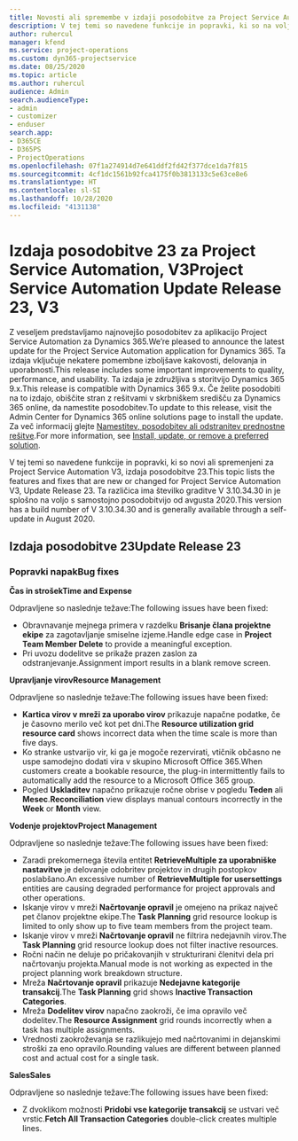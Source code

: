 ```yaml
---
title: Novosti ali spremembe v izdaji posodobitve za Project Service Automation 23, V3
description: V tej temi so navedene funkcije in popravki, ki so na voljo za Project Service Automation V3, izdaja posodobitve 23.
author: ruhercul
manager: kfend
ms.service: project-operations
ms.custom: dyn365-projectservice
ms.date: 08/25/2020
ms.topic: article
ms.author: ruhercul
audience: Admin
search.audienceType:
- admin
- customizer
- enduser
search.app:
- D365CE
- D365PS
- ProjectOperations
ms.openlocfilehash: 07f1a274914d7e641ddf2fd42f377dce1da7f815
ms.sourcegitcommit: 4cf1dc1561b92fca4175f0b3813133c5e63ce8e6
ms.translationtype: HT
ms.contentlocale: sl-SI
ms.lasthandoff: 10/28/2020
ms.locfileid: "4131138"
---
```

# <a name="project-service-automation-update-release-23-v3"></a><span data-ttu-id="998a9-103">Izdaja posodobitve 23 za Project Service Automation, V3</span><span class="sxs-lookup"><span data-stu-id="998a9-103">Project Service Automation Update Release 23, V3</span></span>

<span data-ttu-id="998a9-104">Z veseljem predstavljamo najnovejšo posodobitev za aplikacijo Project Service Automation za Dynamics 365.</span><span class="sxs-lookup"><span data-stu-id="998a9-104">We’re pleased to announce the latest update for the Project Service Automation application for Dynamics 365.</span></span> <span data-ttu-id="998a9-105">Ta izdaja vključuje nekatere pomembne izboljšave kakovosti, delovanja in uporabnosti.</span><span class="sxs-lookup"><span data-stu-id="998a9-105">This release includes some important improvements to quality, performance, and usability.</span></span> <span data-ttu-id="998a9-106">Ta izdaja je združljiva s storitvijo Dynamics 365 9.x.</span><span class="sxs-lookup"><span data-stu-id="998a9-106">This release is compatible with Dynamics 365 9.x.</span></span> <span data-ttu-id="998a9-107">Če želite posodobiti na to izdajo, obiščite stran z rešitvami v skrbniškem središču za Dynamics 365 online, da namestite posodobitev.</span><span class="sxs-lookup"><span data-stu-id="998a9-107">To update to this release, visit the Admin Center for Dynamics 365 online solutions page to install the update.</span></span> <span data-ttu-id="998a9-108">Za več informacij glejte [Namestitev, posodobitev ali odstranitev prednostne rešitve](https://docs.microsoft.com/power-platform/admin/install-remove-preferred-solution).</span><span class="sxs-lookup"><span data-stu-id="998a9-108">For more information, see [Install, update, or remove a preferred solution](https://docs.microsoft.com/power-platform/admin/install-remove-preferred-solution).</span></span>

<span data-ttu-id="998a9-109">V tej temi so navedene funkcije in popravki, ki so novi ali spremenjeni za Project Service Automation V3, izdaja posodobitve 23.</span><span class="sxs-lookup"><span data-stu-id="998a9-109">This topic lists the features and fixes that are new or changed for Project Service Automation V3, Update Release 23.</span></span> <span data-ttu-id="998a9-110">Ta različica ima številko graditve V 3.10.34.30 in je splošno na voljo s samostojno posodobitvijo od avgusta 2020.</span><span class="sxs-lookup"><span data-stu-id="998a9-110">This version has a build number of V 3.10.34.30 and is generally available through a self-update in August 2020.</span></span>

## <a name="update-release-23"></a><span data-ttu-id="998a9-111">Izdaja posodobitve 23</span><span class="sxs-lookup"><span data-stu-id="998a9-111">Update Release 23</span></span>

### <a name="bug-fixes"></a><span data-ttu-id="998a9-112">Popravki napak</span><span class="sxs-lookup"><span data-stu-id="998a9-112">Bug fixes</span></span>

<span data-ttu-id="998a9-113">**Čas in strošek**</span><span class="sxs-lookup"><span data-stu-id="998a9-113">**Time and Expense**</span></span>

<span data-ttu-id="998a9-114">Odpravljene so naslednje težave:</span><span class="sxs-lookup"><span data-stu-id="998a9-114">The following issues have been fixed:</span></span>
- <span data-ttu-id="998a9-115">Obravnavanje mejnega primera v razdelku **Brisanje člana projektne ekipe** za zagotavljanje smiselne izjeme.</span><span class="sxs-lookup"><span data-stu-id="998a9-115">Handle edge case in **Project Team Member Delete** to provide a meaningful exception.</span></span>
- <span data-ttu-id="998a9-116">Pri uvozu dodelitve se prikaže prazen zaslon za odstranjevanje.</span><span class="sxs-lookup"><span data-stu-id="998a9-116">Assignment import results in a blank remove screen.</span></span>

<span data-ttu-id="998a9-117">**Upravljanje virov**</span><span class="sxs-lookup"><span data-stu-id="998a9-117">**Resource Management**</span></span>

<span data-ttu-id="998a9-118">Odpravljene so naslednje težave:</span><span class="sxs-lookup"><span data-stu-id="998a9-118">The following issues have been fixed:</span></span>

- <span data-ttu-id="998a9-119">**Kartica virov v mreži za uporabo virov** prikazuje napačne podatke, če je časovno merilo več kot pet dni.</span><span class="sxs-lookup"><span data-stu-id="998a9-119">The **Resource utilization grid resource card** shows incorrect data when the time scale is more than five days.</span></span>
- <span data-ttu-id="998a9-120">Ko stranke ustvarijo vir, ki ga je mogoče rezervirati, vtičnik občasno ne uspe samodejno dodati vira v skupino Microsoft Office 365.</span><span class="sxs-lookup"><span data-stu-id="998a9-120">When customers create a bookable resource, the plug-in intermittently fails to automatically add the resource to a Microsoft Office 365 group.</span></span>
- <span data-ttu-id="998a9-121">Pogled **Uskladitev** napačno prikazuje ročne obrise v pogledu **Teden** ali **Mesec**.</span><span class="sxs-lookup"><span data-stu-id="998a9-121">**Reconciliation** view displays manual contours incorrectly in the **Week** or **Month** view.</span></span>

<span data-ttu-id="998a9-122">**Vodenje projektov**</span><span class="sxs-lookup"><span data-stu-id="998a9-122">**Project Management**</span></span>

<span data-ttu-id="998a9-123">Odpravljene so naslednje težave:</span><span class="sxs-lookup"><span data-stu-id="998a9-123">The following issues have been fixed:</span></span>

- <span data-ttu-id="998a9-124">Zaradi prekomernega števila entitet **RetrieveMultiple za uporabniške nastavitve** je delovanje odobritev projektov in drugih postopkov poslabšano.</span><span class="sxs-lookup"><span data-stu-id="998a9-124">An excessive number of **RetrieveMultiple for usersettings** entities are causing degraded performance for project approvals and other operations.</span></span>
- <span data-ttu-id="998a9-125">Iskanje virov v mreži **Načrtovanje opravil** je omejeno na prikaz največ pet članov projektne ekipe.</span><span class="sxs-lookup"><span data-stu-id="998a9-125">The **Task Planning** grid resource lookup is limited to only show up to five team members from the project team.</span></span> 
- <span data-ttu-id="998a9-126">Iskanje virov v mreži **Načrtovanje opravil** ne filtrira nedejavnih virov.</span><span class="sxs-lookup"><span data-stu-id="998a9-126">The **Task Planning** grid resource lookup does not filter inactive resources.</span></span>
- <span data-ttu-id="998a9-127">Ročni način ne deluje po pričakovanjih v strukturirani členitvi dela pri načrtovanju projekta.</span><span class="sxs-lookup"><span data-stu-id="998a9-127">Manual mode is not working as expected in the project planning work breakdown structure.</span></span>
- <span data-ttu-id="998a9-128">Mreža **Načrtovanje opravil** prikazuje **Nedejavne kategorije transakcij**.</span><span class="sxs-lookup"><span data-stu-id="998a9-128">The **Task Planning** grid shows **Inactive Transaction Categories**.</span></span>
- <span data-ttu-id="998a9-129">Mreža **Dodelitev virov** napačno zaokroži, če ima opravilo več dodelitev.</span><span class="sxs-lookup"><span data-stu-id="998a9-129">The **Resource Assignment** grid rounds incorrectly when a task has multiple assignments.</span></span>
- <span data-ttu-id="998a9-130">Vrednosti zaokroževanja se razlikujejo med načrtovanimi in dejanskimi stroški za eno opravilo.</span><span class="sxs-lookup"><span data-stu-id="998a9-130">Rounding values are different between planned cost and actual cost for a single task.</span></span>

<span data-ttu-id="998a9-131">**Sales**</span><span class="sxs-lookup"><span data-stu-id="998a9-131">**Sales**</span></span>

<span data-ttu-id="998a9-132">Odpravljene so naslednje težave:</span><span class="sxs-lookup"><span data-stu-id="998a9-132">The following issues have been fixed:</span></span>

- <span data-ttu-id="998a9-133">Z dvoklikom možnosti **Pridobi vse kategorije transakcij** se ustvari več vrstic.</span><span class="sxs-lookup"><span data-stu-id="998a9-133">**Fetch All Transaction Categories** double-click creates multiple lines.</span></span>
